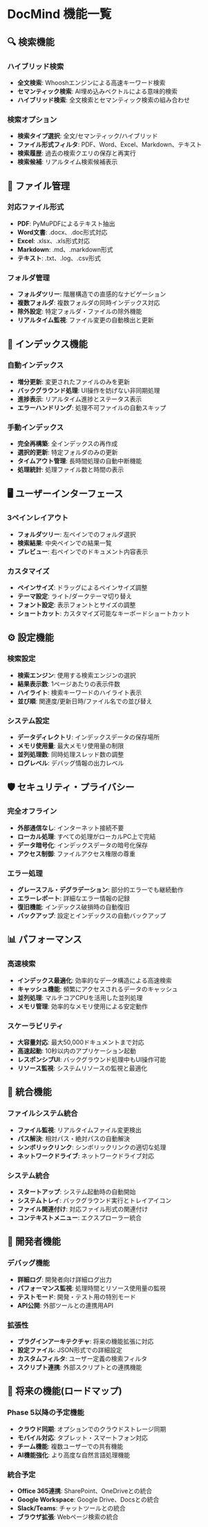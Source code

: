 # DocMind 機能一覧

## 🔍 検索機能

### ハイブリッド検索
- **全文検索**: Whooshエンジンによる高速キーワード検索
- **セマンティック検索**: AI埋め込みベクトルによる意味的検索
- **ハイブリッド検索**: 全文検索とセマンティック検索の組み合わせ

### 検索オプション
- **検索タイプ選択**: 全文/セマンティック/ハイブリッド
- **ファイル形式フィルタ**: PDF、Word、Excel、Markdown、テキスト
- **検索履歴**: 過去の検索クエリの保存と再実行
- **検索候補**: リアルタイム検索候補表示

## 📁 ファイル管理

### 対応ファイル形式
- **PDF**: PyMuPDFによるテキスト抽出
- **Word文書**: .docx、.doc形式対応
- **Excel**: .xlsx、.xls形式対応
- **Markdown**: .md、.markdown形式
- **テキスト**: .txt、.log、.csv形式

### フォルダ管理
- **フォルダツリー**: 階層構造での直感的なナビゲーション
- **複数フォルダ**: 複数フォルダの同時インデックス対応
- **除外設定**: 特定フォルダ・ファイルの除外機能
- **リアルタイム監視**: ファイル変更の自動検出と更新

## 🔧 インデックス機能

### 自動インデックス
- **増分更新**: 変更されたファイルのみを更新
- **バックグラウンド処理**: UI操作を妨げない非同期処理
- **進捗表示**: リアルタイム進捗とステータス表示
- **エラーハンドリング**: 処理不可ファイルの自動スキップ

### 手動インデックス
- **完全再構築**: 全インデックスの再作成
- **選択的更新**: 特定フォルダのみの更新
- **タイムアウト管理**: 長時間処理の自動中断機能
- **処理統計**: 処理ファイル数と時間の表示

## 🖥️ ユーザーインターフェース

### 3ペインレイアウト
- **フォルダツリー**: 左ペインでのフォルダ選択
- **検索結果**: 中央ペインでの結果一覧
- **プレビュー**: 右ペインでのドキュメント内容表示

### カスタマイズ
- **ペインサイズ**: ドラッグによるペインサイズ調整
- **テーマ設定**: ライト/ダークテーマ切り替え
- **フォント設定**: 表示フォントとサイズの調整
- **ショートカット**: カスタマイズ可能なキーボードショートカット

## ⚙️ 設定機能

### 検索設定
- **検索エンジン**: 使用する検索エンジンの選択
- **結果表示数**: 1ページあたりの表示件数
- **ハイライト**: 検索キーワードのハイライト表示
- **並び順**: 関連度/更新日時/ファイル名での並び替え

### システム設定
- **データディレクトリ**: インデックスデータの保存場所
- **メモリ使用量**: 最大メモリ使用量の制限
- **並列処理数**: 同時処理スレッド数の調整
- **ログレベル**: デバッグ情報の出力レベル

## 🛡️ セキュリティ・プライバシー

### 完全オフライン
- **外部通信なし**: インターネット接続不要
- **ローカル処理**: すべての処理がローカルPC上で完結
- **データ暗号化**: インデックスデータの暗号化保存
- **アクセス制御**: ファイルアクセス権限の尊重

### エラー処理
- **グレースフル・デグラデーション**: 部分的エラーでも継続動作
- **エラーレポート**: 詳細なエラー情報の記録
- **復旧機能**: インデックス破損時の自動復旧
- **バックアップ**: 設定とインデックスの自動バックアップ

## 📊 パフォーマンス

### 高速検索
- **インデックス最適化**: 効率的なデータ構造による高速検索
- **キャッシュ機能**: 頻繁にアクセスされるデータのキャッシュ
- **並列処理**: マルチコアCPUを活用した並列処理
- **メモリ管理**: 効率的なメモリ使用による安定動作

### スケーラビリティ
- **大容量対応**: 最大50,000ドキュメントまで対応
- **高速起動**: 10秒以内のアプリケーション起動
- **レスポンシブUI**: バックグラウンド処理中もUI操作可能
- **リソース監視**: システムリソースの監視と最適化

## 🔄 統合機能

### ファイルシステム統合
- **ファイル監視**: リアルタイムファイル変更検出
- **パス解決**: 相対パス・絶対パスの自動解決
- **シンボリックリンク**: シンボリックリンクの適切な処理
- **ネットワークドライブ**: ネットワークドライブ対応

### システム統合
- **スタートアップ**: システム起動時の自動開始
- **システムトレイ**: バックグラウンド実行とトレイアイコン
- **ファイル関連付け**: 対応ファイル形式の関連付け
- **コンテキストメニュー**: エクスプローラー統合

## 🧪 開発者機能

### デバッグ機能
- **詳細ログ**: 開発者向け詳細ログ出力
- **パフォーマンス監視**: 処理時間とリソース使用量の監視
- **テストモード**: 開発・テスト用の特別モード
- **API公開**: 外部ツールとの連携用API

### 拡張性
- **プラグインアーキテクチャ**: 将来の機能拡張に対応
- **設定ファイル**: JSON形式での詳細設定
- **カスタムフィルタ**: ユーザー定義の検索フィルタ
- **スクリプト連携**: 外部スクリプトとの連携機能

## 📱 将来の機能(ロードマップ)

### Phase 5以降の予定機能
- **クラウド同期**: オプションでのクラウドストレージ同期
- **モバイル対応**: タブレット・スマートフォン対応
- **チーム機能**: 複数ユーザーでの共有機能
- **AI機能強化**: より高度な自然言語処理機能

### 統合予定
- **Office 365連携**: SharePoint、OneDriveとの統合
- **Google Workspace**: Google Drive、Docsとの統合
- **Slack/Teams**: チャットツールとの統合
- **ブラウザ拡張**: Webページ検索の統合